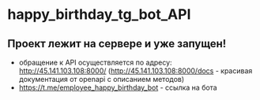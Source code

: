 # happy_birthday_tg_bot_API

## Проект лежит на сервере и уже запущен!
- обращение к API осуществляется по адресу: http://45.141.103.108:8000/  (http://45.141.103.108:8000/docs - красивая документация от openapi с описанием методов)
- https://t.me/employee_happy_birthday_bot - ссылка на бота
